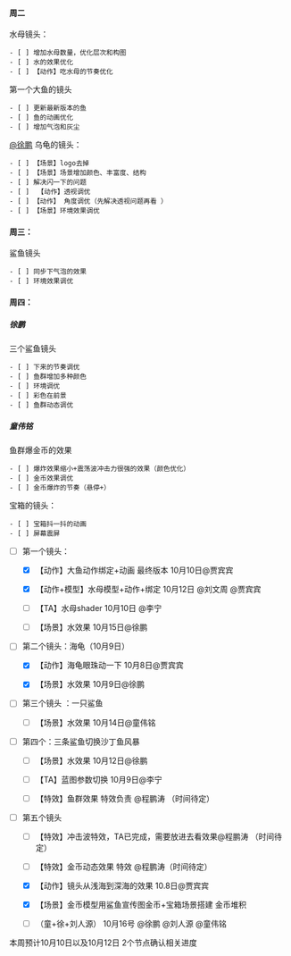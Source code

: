 #### 周二
水母镜头：

    - [ ] 增加水母数量，优化层次和构图
    - [ ] 水的效果优化 
    - [ ] 【动作】吃水母的节奏优化

第一个大鱼的镜头

    - [ ] 更新最新版本的鱼
    - [ ] 鱼的动画优化
    - [ ] 增加气泡和灰尘

[@徐鹏](undefined/xupeng-lnn8q) 乌龟的镜头：

    - [ ] 【场景】logo去掉
    - [ ] 【场景】场景增加颜色、丰富度、结构
    - [ ] 解决闪一下的问题
    - [ ]  【动作】透视调优 
    - [ ] 【动作】 角度调优（先解决透视问题再看 ）
    - [ ] 【场景】环境效果调优

#### 周三：
鲨鱼镜头

    - [ ] 同步下气泡的效果
    - [ ] 环境效果调优

#### 周四：
##### 徐鹏
三个鲨鱼镜头

    - [ ] 下来的节奏调优
    - [ ] 鱼群增加多种颜色
    - [ ] 环境调优
    - [ ] 彩色在前景
    - [ ] 鱼群动态调优

##### 童伟铭
鱼群爆金币的效果

    - [ ] 爆炸效果缩小+震荡波冲击力很强的效果（颜色优化）
    - [ ] 金币效果调优
    - [ ] 金币爆炸的节奏（悬停+）

宝箱的镜头：

    - [ ] 宝箱抖一抖的动画
    - [ ] 屏幕震屏



































- [ ] 第一个镜头：
    - [x] 【动作】大鱼动作绑定+动画 最终版本 10月10日@贾宾宾  
    - [x] 【动作+模型】水母模型+动作+绑定 10月12日 @刘文周  @贾宾宾  
    - [ ] 【TA】水母shader 10月10日 @李宁  
    - [ ] 【场景】水效果 10月15日@徐鹏  



- [ ] 第二个镜头：海龟（10月9日）
    - [x] 【动作】海龟眼珠动一下 10月8日@贾宾宾  
    - [x] 【场景】水效果 10月9日@徐鹏  



- [ ] 第三个镜头 ：一只鲨鱼
    - [ ] 【场景】水效果 10月14日@童伟铭  





- [ ] 第四个：三条鲨鱼切换沙丁鱼风暴
    - [ ] 【场景】水效果 10月12日@徐鹏  
    - [ ] 【TA】蓝图参数切换 10月9日@李宁  
    - [ ] 【特效】鱼群效果 特效负责 @程鹏涛  （时间待定）





- [ ] 第五个镜头
    - [ ] 【特效】冲击波特效，TA已完成，需要放进去看效果@程鹏涛  （时间待定）
    - [ ] 【特效】金币动态效果 特效  @程鹏涛（时间待定）
    - [x] 【动作】镜头从浅海到深海的效果  10.8日@贾宾宾  
    - [x] 【场景】金币模型用鲨鱼宣传图金币+宝箱场景搭建 金币堆积
    - [ ] （童+徐+刘人源） 10月16号 @徐鹏  @刘人源  @童伟铭  



 

本周预计10月10日以及10月12日 2个节点确认相关进度

